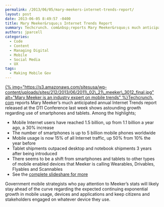 ```yaml
---
permalink: /2013/06/05/mary-meekers-internet-trends-report/
layout: post
date: 2013-06-05 8:49:57 -0400
title: Mary Meeker&rsquo;s Internet Trends Report
summary: Techcrunch. com&nbsp;reports Mary Meeker&rsquo;s much anticipated annual Internet Trends report released at the D11 Conference last week shows astounding growth regarding use of smartphones and tablets. Among the highlights; Mobile Internet users have reached 1.5 billion, up from 1.1 billion a year ago, a
authors: jparcell
categories:
  - Code
  - Content
  - Managing Digital
  - Mobile
  - Social Media
  - UX
tags:
  - Making Mobile Gov
---
```


[{% img="https://s3.amazonaws.com/sitesusa/wp-content/uploads/sites/212/2013/06/2011\_02\_21\_meeker\_3012_final.jpg" alt="Mary Meeker is an industry expert on mobile trends" %}](https://s3.amazonaws.com/sitesusa/wp-content/uploads/sites/212/2013/06/2011_02_21_meeker_3012_final.jpg)<a href="http://techcrunch.com/2013/05/29/mary-meeker-2013-internet-trends/" target="_blank">Techcrunch. com</a> reports Mary Meeker’s much anticipated annual Internet Trends report released at the D11 Conference last week shows astounding growth regarding use of smartphones and tablets. Among the highlights;

  * Mobile Internet users have reached 1.5 billion, up from 1.1 billion a year ago, a 30% increase
  * The number of smartphones is up to 5 billion mobile phones worldwide
  * Mobile usage is now 15% of all Internet traffic, up 50% from 10% the year before
  * Tablet shipments outpaced desktop and notebook shipments 3 years after being introduced
  * There seems to be a shift from smartphones and tablets to other types of mobile enabled devices that Meeker is calling Wearables, Drivables, Flyables and Scannables
  * See the [complete slideshare for more](http://www.slideshare.net/kleinerperkins/kpcb-internet-trends-2013?ref=http://techcrunch.com/2013/05/29/mary-meeker-2013-internet-trends/)

Government mobile strategists who pay attention to Meeker’s stats will likely stay ahead of the curve regarding the expected continuing exponential growth in mobile usage, devices and applications and keep citizens and stakeholders engaged on whatever device they use.